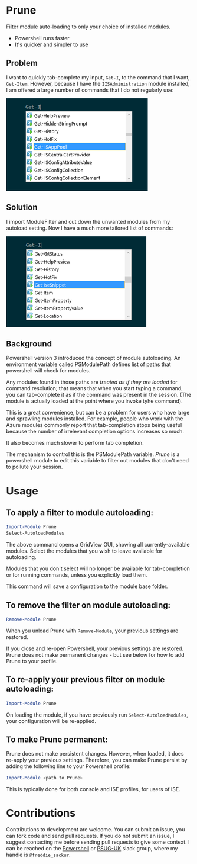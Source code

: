 # Prune

Filter module auto-loading to only your choice of installed modules.

* Powershell runs faster
* It's quicker and simpler to use

## Problem

I want to quickly tab-complete my input, `Get-I`, to the command that I want, `Get-Item`. However, because I have the `IISAdministration` module installed, I am offered a large number of commands that I do not regularly use:

![Tab completion with unwanted commands](docs/img/UnwantedCommands.png "Tab completion with unwanted commands")

## Solution

I import ModuleFilter and cut down the unwanted modules from my autoload setting. Now I have a much more tailored list of commands:

![Tab completion without unwanted commands](docs/img/PrunedCommands.png "Tab completion without unwanted commands")

## Background

Powershell version 3 introduced the concept of module autoloading. An environment variable called PSModulePath defines list of paths that powershell will check for modules.

Any modules found in those paths are _treated as if they are loaded_ for command resolution; that means that when you start typing a command, you can tab-complete it as if the command was present in the session. (The module is actually loaded at the point where you invoke tyhe command).

This is a great convenience, but can be a problem for users who have large and sprawling modules installed. For example, people who work with the Azure modules commonly report that tab-completion stops being useful because the number of irrelevant completion options increases so much.

It also becomes much slower to perform tab completion.

The mechanism to control this is the PSModulePath variable. _Prune_ is a powershell module to edit this variable to filter out modules that don't need to pollute your session.

# Usage

## To apply a filter to module autoloading:

```powershell
Import-Module Prune
Select-AutoloadModules
```
The above command opens a GridView GUI, showing all currently-available modules. Select the modules that you wish to leave available for autoloading.

Modules that you don't select will no longer be available for tab-completion or for running commands, unless you explicitly load them.

This command will save a configuration to the module base folder.

## To remove the filter on module autoloading:

```powershell
Remove-Module Prune
```

When you unload Prune with `Remove-Module`, your previous settings are restored.

If you close and re-open Powershell, your previous settings are restored. Prune does not make permanent changes - but see below for how to add Prune to your profile.

## To re-apply your previous filter on module autoloading:

```powershell
Import-Module Prune
```

On loading the module, if you have previously run `Select-AutoloadModules`, your configuration will be re-applied.

## To make Prune permanent:

Prune does not make persistent changes. However, when loaded, it does re-apply your previous settings. Therefore, you can make Prune persist by adding the following line to your Powershell profile:

```powershell
Import-Module <path to Prune>
```

This is typically done for both console and ISE profiles, for users of ISE.

# Contributions

Contributions to development are welcome. You can submit an issue, you can fork code and send pull requests. If you do not submit an issue, I suggest contacting me before sending pull requests to give some context. I can be reached on the [Powershell](https://powershell.slack.com) or [PSUG-UK](https://get-psuguk.slack.com/) slack group, where my handle is `@freddie_sackur`.